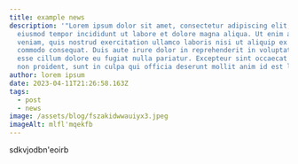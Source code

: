 ```yaml
---
title: example news
description: '"Lorem ipsum dolor sit amet, consectetur adipiscing elit, sed do
  eiusmod tempor incididunt ut labore et dolore magna aliqua. Ut enim ad minim
  veniam, quis nostrud exercitation ullamco laboris nisi ut aliquip ex ea
  commodo consequat. Duis aute irure dolor in reprehenderit in voluptate velit
  esse cillum dolore eu fugiat nulla pariatur. Excepteur sint occaecat cupidatat
  non proident, sunt in culpa qui officia deserunt mollit anim id est laborum."'
author: lorem ipsum
date: 2023-04-11T21:26:58.163Z
tags:
  - post
  - news
image: /assets/blog/fszakidwwauiyx3.jpeg
imageAlt: mlfl'mqekfb
---
```

s﻿dkvjodbn'eoirb